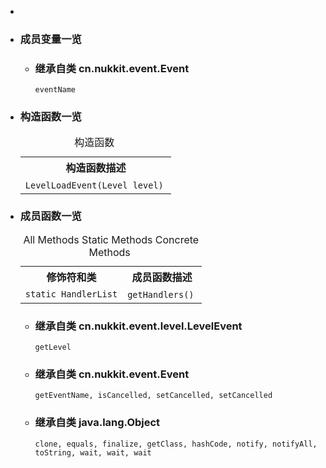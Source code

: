 <div class="summary">
<ul class="blockList">
<li class="blockList">  
<li class="blockList"><a name="field.summary">
<!--   -->
</a>
<h3>成员变量一览</h3>
<ul class="blockList">
<li class="blockList"><a name="fields.inherited.from.class.cn.nukkit.event.Event">
<!--   -->
</a>
<h3>继承自类 cn.nukkit.event.<a  title="class in cn.nukkit.event">Event</a></h3>
<code><a >eventName</a></code></li>
</ul>
</li>
</ul>
<!-- ======== CONSTRUCTOR SUMMARY ======== -->
<ul class="blockList">
<li class="blockList"><a name="constructor.summary">
<!--   -->
</a>
<h3>构造函数一览</h3>
<table class="memberSummary" border="0" cellpadding="3" cellspacing="0" summary="Constructor Summary table, listing constructors, and an explanation">
<caption><span>构造函数</span><span class="tabEnd"> </span></caption>
<tr>
<th>构造函数描述</th>
</tr>
<tr class="altColor">
<td class="colOne"><code><span class="memberNameLink"><a >LevelLoadEvent</a></span>(<a  title="class in cn.nukkit.level">Level</a> level)</code> </td>
</tr>
</table>
</li>
</ul>
<!-- ========== METHOD SUMMARY =========== -->
<ul class="blockList">
<li class="blockList"><a name="method.summary">
<!--   -->
</a>
<h3>成员函数一览</h3>
<table class="memberSummary" border="0" cellpadding="3" cellspacing="0" summary="Method Summary table, listing methods, and an explanation">
<caption><span id="t0" class="activeTableTab"><span>All Methods</span><span class="tabEnd"> </span></span><span id="t1" class="tableTab"><span><a >Static Methods</a></span><span class="tabEnd"> </span></span><span id="t4" class="tableTab"><span><a >Concrete Methods</a></span><span class="tabEnd"> </span></span></caption>
<tr>
<th>修饰符和类</th>
<th>成员函数描述</th>
</tr>
<tr id="i0" class="altColor">
<td class="colFirst"><code>static <a  title="class in cn.nukkit.event">HandlerList</a></code></td>
<td class="colLast"><code><span class="memberNameLink"><a >getHandlers</a></span>()</code> </td>
</tr>
</table>
<ul class="blockList">
<li class="blockList"><a name="methods.inherited.from.class.cn.nukkit.event.level.LevelEvent">
<!--   -->
</a>
<h3>继承自类 cn.nukkit.event.level.<a  title="class in cn.nukkit.event.level">LevelEvent</a></h3>
<code><a >getLevel</a></code></li>
</ul>
<ul class="blockList">
<li class="blockList"><a name="methods.inherited.from.class.cn.nukkit.event.Event">
<!--   -->
</a>
<h3>继承自类 cn.nukkit.event.<a  title="class in cn.nukkit.event">Event</a></h3>
<code><a >getEventName</a>, <a >isCancelled</a>, <a >setCancelled</a>, <a >setCancelled</a></code></li>
</ul>
<ul class="blockList">
<li class="blockList"><a name="methods.inherited.from.class.java.lang.Object">
<!--   -->
</a>
<h3>继承自类 java.lang.<a  title="class or interface in java.lang">Object</a></h3>
<code><a  title="class or interface in java.lang">clone</a>, <a  title="class or interface in java.lang">equals</a>, <a  title="class or interface in java.lang">finalize</a>, <a  title="class or interface in java.lang">getClass</a>, <a  title="class or interface in java.lang">hashCode</a>, <a  title="class or interface in java.lang">notify</a>, <a  title="class or interface in java.lang">notifyAll</a>, <a  title="class or interface in java.lang">toString</a>, <a  title="class or interface in java.lang">wait</a>, <a  title="class or interface in java.lang">wait</a>, <a  title="class or interface in java.lang">wait</a></code></li>
</ul>
</li>
</ul>
</li>
</ul>
</div>

